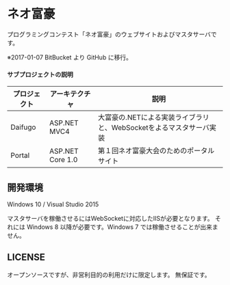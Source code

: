 # ネオ富豪

プログラミングコンテスト「ネオ富豪」のウェブサイトおよびマスタサーバです。

※2017-01-07 BitBucket より GitHub に移行。

#### サブプロジェクトの説明

| プロジェクト | アーキテクチャ   | 説明 |
|--------------|------------------|------|
| Daifugo      | ASP.NET MVC4     | 大富豪の.NETによる実装ライブラリと、WebSocketをよるマスタサーバ実装 |
| Portal       | ASP.NET Core 1.0 | 第１回ネオ富豪大会のためのポータルサイト |


## 開発環境

Windows 10 / Visual Studio 2015

マスタサーバを稼働させるにはWebSocketに対応したIISが必要となります。
それには Windows 8 以降が必要です。Windows 7 では稼働させることが出来ません。


## LICENSE

オープンソースですが、非営利目的の利用だけに限定します。
無保証です。

